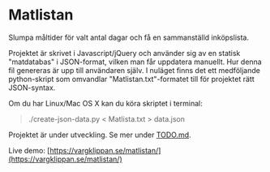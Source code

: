 # Matlistan

Slumpa måltider för valt antal dagar och få en sammanställd inköpslista.

Projektet är skrivet i Javascript/jQuery och använder sig av en statisk
"matdatabas" i JSON-format, vilken man får uppdatera manuellt. Hur denna fil
genereras är upp till användaren själv. I nuläget finns det ett medföljande
python-skript som omvandlar "Matlistan.txt"-formatet till för projektet rätt
JSON-syntax.

Om du har Linux/Mac OS X kan du köra skriptet i terminal:

> ./create-json-data.py < Matlista.txt > data.json

Projektet är under utveckling. Se mer under [TODO.md](./TODO.md).

Live demo:
[https://vargklippan.se/matlistan/](https://vargklippan.se/matlistan/)
